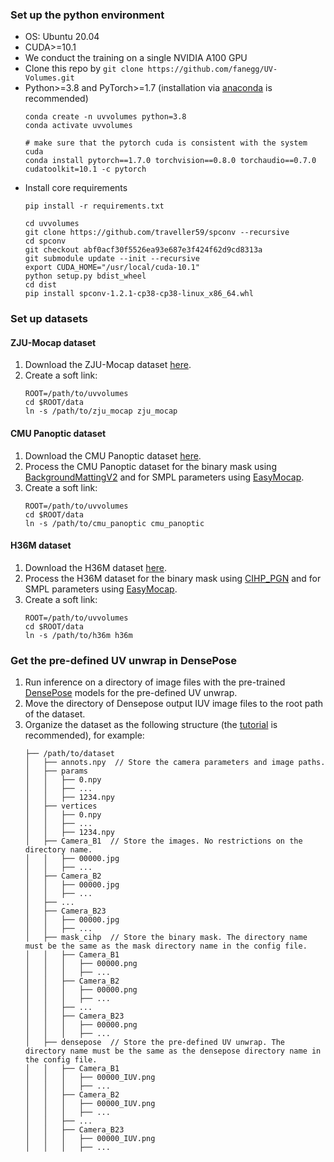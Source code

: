 ### Set up the python environment
* OS: Ubuntu 20.04
* CUDA>=10.1
* We conduct the training on a single NVIDIA A100 GPU
* Clone this repo by `git clone https://github.com/fanegg/UV-Volumes.git`
* Python>=3.8 and PyTorch>=1.7 (installation via [anaconda](https://www.anaconda.com/distribution/) is recommended)
    ```
    conda create -n uvvolumes python=3.8
    conda activate uvvolumes

    # make sure that the pytorch cuda is consistent with the system cuda
    conda install pytorch==1.7.0 torchvision==0.8.0 torchaudio==0.7.0 cudatoolkit=10.1 -c pytorch
    ```
* Install core requirements
    ```
    pip install -r requirements.txt

    cd uvvolumes
    git clone https://github.com/traveller59/spconv --recursive
    cd spconv
    git checkout abf0acf30f5526ea93e687e3f424f62d9cd8313a
    git submodule update --init --recursive
    export CUDA_HOME="/usr/local/cuda-10.1"
    python setup.py bdist_wheel
    cd dist
    pip install spconv-1.2.1-cp38-cp38-linux_x86_64.whl
    ```

### Set up datasets

#### ZJU-Mocap dataset

1. Download the ZJU-Mocap dataset [here](https://github.com/zju3dv/EasyMocap#zju-mocap).
2. Create a soft link:
    ```
    ROOT=/path/to/uvvolumes
    cd $ROOT/data
    ln -s /path/to/zju_mocap zju_mocap
    ```

#### CMU Panoptic dataset

1. Download the CMU Panoptic dataset [here](http://domedb.perception.cs.cmu.edu/index.html).
2. Process the CMU Panoptic dataset for the binary mask using [BackgroundMattingV2](https://github.com/PeterL1n/BackgroundMattingV2) and for SMPL parameters using [EasyMocap](https://github.com/zju3dv/EasyMocap).
3. Create a soft link:
    ```
    ROOT=/path/to/uvvolumes
    cd $ROOT/data
    ln -s /path/to/cmu_panoptic cmu_panoptic
    ```

#### H36M dataset

1. Download the H36M dataset [here](http://vision.imar.ro/human3.6m/).
2. Process the H36M dataset for the binary mask using [CIHP_PGN](https://github.com/Engineering-Course/CIHP_PGN) and for SMPL parameters using [EasyMocap](https://github.com/zju3dv/EasyMocap).
3. Create a soft link:
    ```
    ROOT=/path/to/uvvolumes
    cd $ROOT/data
    ln -s /path/to/h36m h36m
    ```

### Get the pre-defined UV unwrap in DensePose

1. Run inference on a directory of image files with the pre-trained [DensePose](https://github.com/facebookresearch/DensePose/blob/main/GETTING_STARTED.md#inference-with-pretrained-models) models for the pre-defined UV unwrap. 
2. Move the directory of Densepose output IUV image files to the root path of the dataset. 
3. Organize the dataset as the following structure (the [tutorial](https://github.com/zju3dv/neuralbody/blob/master/tools/custom) is recommended), for example:
    ```
    ├── /path/to/dataset
    │   ├── annots.npy  // Store the camera parameters and image paths.
    │   ├── params
    │   │   ├── 0.npy
    │   │   ├── ...
    │   │   ├── 1234.npy
    │   ├── vertices
    │   │   ├── 0.npy
    │   │   ├── ...
    │   │   ├── 1234.npy
    │   ├── Camera_B1  // Store the images. No restrictions on the directory name.
    │   │   ├── 00000.jpg
    │   │   ├── ...
    │   ├── Camera_B2
    │   │   ├── 00000.jpg
    │   │   ├── ...
    │   ├── ...
    │   ├── Camera_B23
    │   │   ├── 00000.jpg
    │   │   ├── ...
    │   ├── mask_cihp  // Store the binary mask. The directory name must be the same as the mask directory name in the config file.
    │   │   ├── Camera_B1
    │   │   │   ├── 00000.png
    │   │   │   ├── ...
    │   │   ├── Camera_B2
    │   │   │   ├── 00000.png
    │   │   │   ├── ...
    │   │   ├── ...
    │   │   ├── Camera_B23
    │   │   │   ├── 00000.png
    │   │   │   ├── ...
    │   ├── densepose  // Store the pre-defined UV unwrap. The directory name must be the same as the densepose directory name in the config file.
    │   │   ├── Camera_B1
    │   │   │   ├── 00000_IUV.png
    │   │   │   ├── ...
    │   │   ├── Camera_B2
    │   │   │   ├── 00000_IUV.png
    │   │   │   ├── ...
    │   │   ├── ...
    │   │   ├── Camera_B23
    │   │   │   ├── 00000_IUV.png
    │   │   │   ├── ...
    ```
